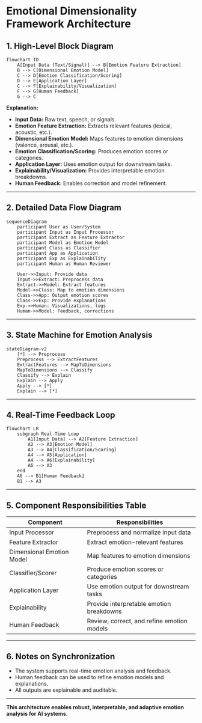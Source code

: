 # Emotional Dimensionality Framework Architecture

## 1. High-Level Block Diagram

```mermaid
flowchart TD
    A[Input Data (Text/Signal)] --> B[Emotion Feature Extraction]
    B --> C[Dimensional Emotion Model]
    C --> D[Emotion Classification/Scoring]
    D --> E[Application Layer]
    C --> F[Explainability/Visualization]
    F --> G[Human Feedback]
    G --> C
```

**Explanation:**
- **Input Data:** Raw text, speech, or signals.
- **Emotion Feature Extraction:** Extracts relevant features (lexical, acoustic, etc.).
- **Dimensional Emotion Model:** Maps features to emotion dimensions (valence, arousal, etc.).
- **Emotion Classification/Scoring:** Produces emotion scores or categories.
- **Application Layer:** Uses emotion output for downstream tasks.
- **Explainability/Visualization:** Provides interpretable emotion breakdowns.
- **Human Feedback:** Enables correction and model refinement.

---

## 2. Detailed Data Flow Diagram

```mermaid
sequenceDiagram
    participant User as User/System
    participant Input as Input Processor
    participant Extract as Feature Extractor
    participant Model as Emotion Model
    participant Class as Classifier
    participant App as Application
    participant Exp as Explainability
    participant Human as Human Reviewer

    User->>Input: Provide data
    Input->>Extract: Preprocess data
    Extract->>Model: Extract features
    Model->>Class: Map to emotion dimensions
    Class->>App: Output emotion scores
    Class->>Exp: Provide explanations
    Exp->>Human: Visualizations, logs
    Human->>Model: Feedback, corrections
```

---

## 3. State Machine for Emotion Analysis

```mermaid
stateDiagram-v2
    [*] --> Preprocess
    Preprocess --> ExtractFeatures
    ExtractFeatures --> MapToDimensions
    MapToDimensions --> Classify
    Classify --> Explain
    Explain --> Apply
    Apply --> [*]
    Explain --> [*]
```

---

## 4. Real-Time Feedback Loop

```mermaid
flowchart LR
    subgraph Real-Time Loop
        A1[Input Data] --> A2[Feature Extraction]
        A2 --> A3[Emotion Model]
        A3 --> A4[Classification/Scoring]
        A4 --> A5[Application]
        A4 --> A6[Explainability]
        A6 --> A3
    end
    A6 --> B1[Human Feedback]
    B1 --> A3
```

---

## 5. Component Responsibilities Table

| Component                | Responsibilities                                               |
|--------------------------|---------------------------------------------------------------|
| Input Processor          | Preprocess and normalize input data                           |
| Feature Extractor        | Extract emotion-relevant features                             |
| Dimensional Emotion Model| Map features to emotion dimensions                            |
| Classifier/Scorer        | Produce emotion scores or categories                          |
| Application Layer        | Use emotion output for downstream tasks                       |
| Explainability           | Provide interpretable emotion breakdowns                      |
| Human Feedback           | Review, correct, and refine emotion models                    |

---

## 6. Notes on Synchronization

- The system supports real-time emotion analysis and feedback.
- Human feedback can be used to refine emotion models and explanations.
- All outputs are explainable and auditable.

---

**This architecture enables robust, interpretable, and adaptive emotion analysis for AI systems.**

